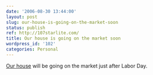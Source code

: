 ```yaml
---
date: '2006-08-30 13:44:00'
layout: post
slug: our-house-is-going-on-the-market-soon
status: publish
ref: http://107starlite.com/
title: Our house is going on the market soon
wordpress_id: '102'
categories: Personal
---
```


[Our house](http://107starlite.com/) will be going on the market just after Labor Day.
